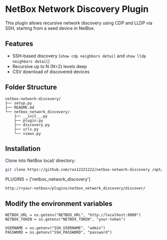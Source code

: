 # NetBox Network Discovery Plugin

This plugin allows recursive network discovery using CDP and LLDP via SSH, starting from a seed device in NetBox.

## Features

- SSH-based discovery (`show cdp neighbors detail` and `show lldp neighbors detail`)
- Recursive up to N (N=2) levels deep
- CSV download of discovered devices

## Folder Structure
```
netbox-network-discovery/
├── setup.py
├── README.md
└── netbox_network_discovery/
    ├── __init__.py
    ├── plugin.py
    ├── discovery.py
    ├── urls.py
    └── views.py
```
## Installation

Clone into NetBox local/ directory:
   ```bash
   git clone https://github.com/ras12221222/netbox-network-discovery /opt/netbox/local/netbox-network-discovery
   ```

PLUGINS = ['netbox_network_discovery']
```
http://<your-netbox>/plugins/netbox_network_discovery/discover/
```

## Modify the environment variables
```
NETBOX_URL = os.getenv("NETBOX_URL", "http://localhost:8000")
NETBOX_TOKEN = os.getenv("NETBOX_TOKEN", "your-token")

USERNAME = os.getenv("SSH_USERNAME", "admin")
PASSWORD = os.getenv("SSH_PASSWORD", "password")
```
